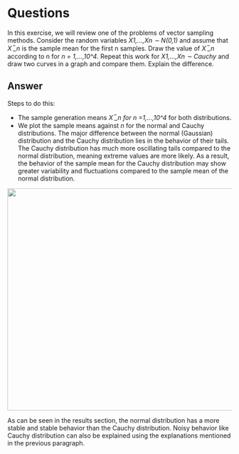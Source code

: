 # Questions #
In this exercise, we will review one of the problems of vector sampling methods. Consider the random variables _X1,...,Xn ∼ N(0,1)_ and assume that _X ̅_n_ is the sample mean for the first n samples. Draw the value of _X ̅_n_ according to n for _n = 1,...,10^4_. Repeat this work for _X1,...,Xn ∼ Cauchy_ and draw two curves in a graph and compare them. Explain the difference.

## Answer ##

Steps to do this:
  * The sample generation means _X ̅_n for n =1,…,10^4_ for both distributions.
  * We plot the sample means against _n_ for the normal and Cauchy distributions.
The major difference between the normal (Gaussian) distribution and the Cauchy distribution lies in the behavior of their tails. The Cauchy distribution has much more oscillating tails compared to the normal distribution, meaning extreme values ​​are more likely. As a result, the behavior of the sample mean for the Cauchy distribution may show greater variability and fluctuations compared to the sample mean of the normal distribution.

<img src="https://github.com/user-attachments/assets/f0a47fa8-258f-4e9d-9324-3f483a190d7c" width="600" height="500" />


As can be seen in the results section, the normal distribution has a more stable and stable behavior than the Cauchy distribution. Noisy behavior like Cauchy distribution can also be explained using the explanations mentioned in the previous paragraph.
